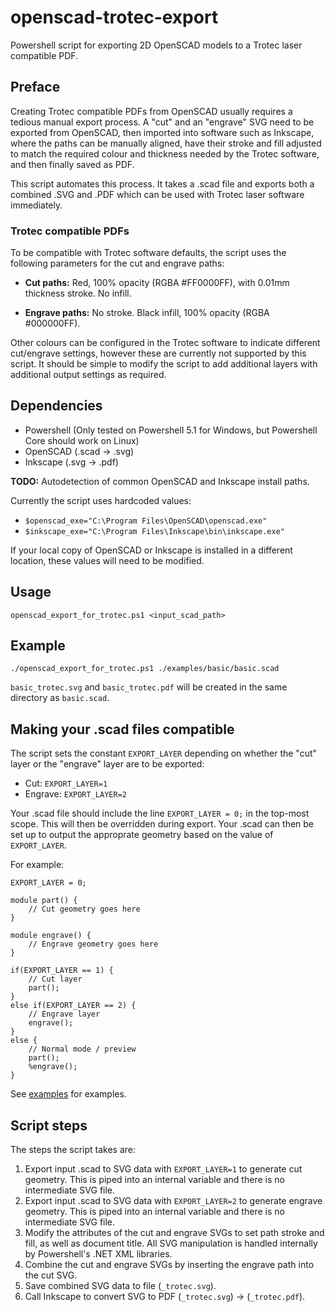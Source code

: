 # openscad-trotec-export
Powershell script for exporting 2D OpenSCAD models to a Trotec laser compatible PDF.

## Preface

Creating Trotec compatible PDFs from OpenSCAD usually requires a tedious manual export process. A "cut" and an "engrave" SVG need to be exported from OpenSCAD, then imported into software such as Inkscape, where the paths can be manually aligned, have their stroke and fill adjusted to match the required colour and thickness needed by the Trotec software, and then finally saved as PDF.

This script automates this process. It takes a .scad file and exports both a combined .SVG and .PDF which can be used with Trotec laser software immediately.

### Trotec compatible PDFs

To be compatible with Trotec software defaults, the script uses the following parameters for the cut and engrave paths:

* **Cut paths:** Red, 100% opacity (RGBA #FF0000FF), with 0.01mm thickness stroke. No infill.

* **Engrave paths:** No stroke. Black infill, 100% opacity (RGBA #000000FF).

Other colours can be configured in the Trotec software to indicate different cut/engrave settings, however these are currently not supported by this script.
It should be simple to modify the script to add additional layers with additional output settings as required.

## Dependencies

* Powershell (Only tested on Powershell 5.1 for Windows, but Powershell Core should work on Linux)
* OpenSCAD (.scad -> .svg)
* Inkscape (.svg -> .pdf)


**TODO:** Autodetection of common OpenSCAD and Inkscape install paths.

Currently the script uses hardcoded values:
* `$openscad_exe="C:\Program Files\OpenSCAD\openscad.exe"`
* `$inkscape_exe="C:\Program Files\Inkscape\bin\inkscape.exe"`

If your local copy of OpenSCAD or Inkscape is installed in a different location, these values will need to be modified.

## Usage

`openscad_export_for_trotec.ps1 <input_scad_path>`
## Example

`./openscad_export_for_trotec.ps1 ./examples/basic/basic.scad`

`basic_trotec.svg` and `basic_trotec.pdf` will be created in the same directory as `basic.scad`.

## Making your .scad files compatible

The script sets the constant `EXPORT_LAYER` depending on whether the "cut" layer or the "engrave" layer are to be exported:

* Cut: `EXPORT_LAYER=1`
* Engrave: `EXPORT_LAYER=2`

Your .scad file should include the line `EXPORT_LAYER = 0;` in the top-most scope. This will then be overridden during export. Your .scad can then be set up to output the approprate geometry based on the value of `EXPORT_LAYER`.

For example:

```
EXPORT_LAYER = 0;

module part() {
    // Cut geometry goes here
}

module engrave() {
    // Engrave geometry goes here
}

if(EXPORT_LAYER == 1) {
    // Cut layer
    part();
}
else if(EXPORT_LAYER == 2) {
    // Engrave layer
    engrave();
}
else {
    // Normal mode / preview
    part();
    %engrave();
}
```

See [examples](examples/) for examples.

## Script steps
The steps the script takes are:

1. Export input .scad to SVG data with `EXPORT_LAYER=1` to generate cut geometry.
This is piped into an internal variable and there is no intermediate SVG file.
2. Export input .scad to SVG data with `EXPORT_LAYER=2` to generate engrave geometry.
This is piped into an internal variable and there is no intermediate SVG file.
3. Modify the attributes of the cut and engrave SVGs to set path stroke and fill, as well as document title.
All SVG manipulation is handled internally by Powershell's .NET XML libraries.
4. Combine the cut and engrave SVGs by inserting the engrave path into the cut SVG.
5. Save combined SVG data to file (`_trotec.svg`).
6. Call Inkscape to convert SVG to PDF (`_trotec.svg`) -> (`_trotec.pdf`).
